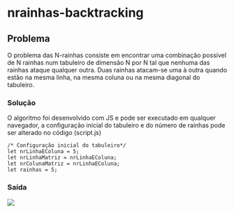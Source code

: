 # nrainhas-backtracking

## Problema

O problema das N-rainhas consiste em encontrar uma combinação possível de N rainhas num tabuleiro de dimensão N por N tal que nenhuma das rainhas ataque qualquer outra. Duas rainhas atacam-se uma à outra quando estão na mesma linha, na mesma coluna ou na mesma diagonal do tabuleiro.

### Solução

O algoritmo foi desenvolvido com JS e pode ser executado em qualquer navegador, a configuração inicial do tabuleiro e do número de rainhas pode ser alterado no código (script.js)

```
/* Configuração inicial do tabuleiro*/
let nrLinhaEColuna = 5;
let nrLinhaMatriz = nrLinhaEColuna;
let nrColunaMatriz = nrLinhaEColuna;
let rainhas = 5;
```

### Saída
![]('https://github.com/mathiasfc/nrainhas-backtracking/blob/master/src/assets/5x5.png')
